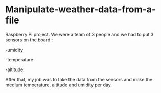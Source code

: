# Manipulate-weather-data-from-a-file

Raspberry Pi project. We were a team of 3 people and we had to put 3 sensors on the board : 

-umidity

-temperature

-altitude. 

After that, my job was to take the data from the sensors and make the medium temperature, altitude and umidity per day.
